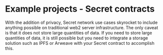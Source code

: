 # Example projects - Secret contracts

With the addition of privacy, Secret network use cases skyrocket to include anything possible on traditional web2 server infrastructure. The only caveat is that it does not store large quantities of data. If you need to store large quantities of data, it is still possible but you need to integrate a storage solution such as IPFS or Arweave with your Secret contract to accomplish this.
